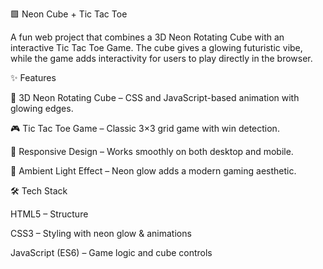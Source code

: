 🟩 Neon Cube + Tic Tac Toe

A fun web project that combines a 3D Neon Rotating Cube with an interactive Tic Tac Toe Game. The cube gives a glowing futuristic vibe, while the game adds interactivity for users to play directly in the browser.

✨ Features

🔲 3D Neon Rotating Cube – CSS and JavaScript-based animation with glowing edges.

🎮 Tic Tac Toe Game – Classic 3×3 grid game with win detection.

📱 Responsive Design – Works smoothly on both desktop and mobile.

🌌 Ambient Light Effect – Neon glow adds a modern gaming aesthetic.

🛠️ Tech Stack

HTML5 – Structure

CSS3 – Styling with neon glow & animations

JavaScript (ES6) – Game logic and cube controls
